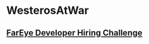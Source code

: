 # WesterosAtWar

## [FarEye Developer Hiring Challenge](https://www.hackerearth.com/challenge/hiring/fareye-developer-hiring-challenge/)
